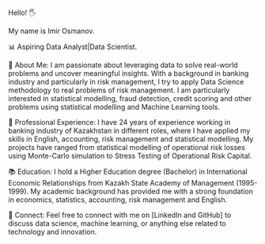 Hello! 🖐️

My name is Imir Osmanov.

📊 Aspiring Data Analyst|Data Scientist.

🌟 About Me:
I am passionate about leveraging data to solve real-world problems and uncover meaningful insights. With a background in banking industry and particularly in risk management, I try to apply Data Science methodology to real problems of risk management. I am particularly interested in statistical modelling, fraud detection, credit scoring and other problems using statistical modelling and Machine Learning tools.

💼 Professional Experience:
I have 24 years of experience working in banking industry of Kazakhstan in different roles, where I have applied my skills in English, accounting, risk management and statistical modelling. My projects have ranged from statistical modelling of operational risk losses using Monte-Carlo simulation to Stress Testing of Operational Risk Capital.

📚 Education:
I hold a Higher Education degree (Bachelor) in International Economic Relationships from Kazakh State Academy of Management (1995-1999). My academic background has provided me with a strong foundation in economics, statistics, accounting, risk management and English.

🔗 Connect:
Feel free to connect with me on [LinkedIn and GitHub] to discuss data science, machine learning, or anything else related to technology and innovation.
